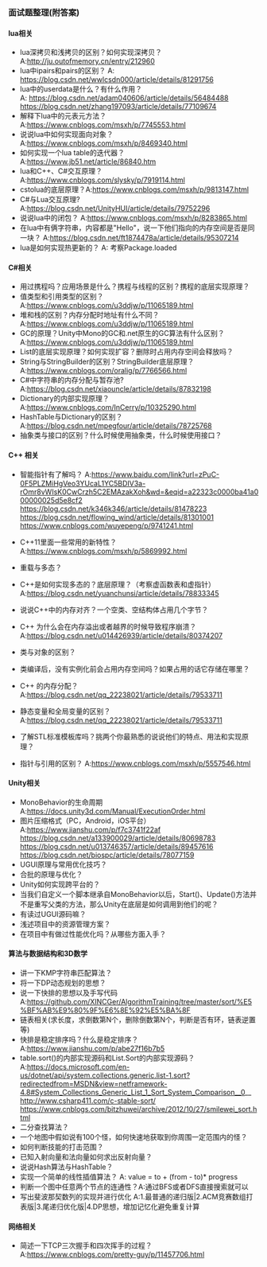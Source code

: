 ### 面试题整理(附答案)  

#### lua相关  
* lua深拷贝和浅拷贝的区别？如何实现深拷贝？ A:http://ju.outofmemory.cn/entry/212960  
* lua中ipairs和pairs的区别？ A: https://blog.csdn.net/wwlcsdn000/article/details/81291756  
* lua中的userdata是什么？有什么作用？  
A: https://blog.csdn.net/adam040606/article/details/56484488  
https://blog.csdn.net/zhang197093/article/details/77109674  
* 解释下lua中的元表元方法？ A:https://www.cnblogs.com/msxh/p/7745553.html  
* 说说lua中如何实现面向对象？A:https://www.cnblogs.com/msxh/p/8469340.html  
* 如何实现一个lua table的迭代器？A:https://www.jb51.net/article/86840.htm  
* lua和C++、C#交互原理？ A:https://www.cnblogs.com/slysky/p/7919114.html  
* cstolua的底层原理？A:https://www.cnblogs.com/msxh/p/9813147.html  
* C#与Lua交互原理? A:https://blog.csdn.net/UnityHUI/article/details/79752296  
* 说说lua中的闭包？  A:https://www.cnblogs.com/msxh/p/8283865.html  
* 在lua中有俩字符串，内容都是"Hello"，说一下他们指向的内存空间是否是同一块？  A:https://blog.csdn.net/ft1874478a/article/details/95307214  
* lua是如何实现热更新的？ A: 考察Package.loaded  

#### C#相关  
* 用过携程吗？应用场景是什么？携程与线程的区别？携程的底层实现原理？  
* 值类型和引用类型的区别？  A:https://www.cnblogs.com/u3ddjw/p/11065189.html  
* 堆和栈的区别？内存分配时地址有什么不同？   A:https://www.cnblogs.com/u3ddjw/p/11065189.html   
* GC的原理？Unity中Mono的GC和.net原生的GC算法有什么区别？  A:https://www.cnblogs.com/u3ddjw/p/11065189.html  
* List<T>的底层实现原理？如何实现扩容？删除时占用内存空间会释放吗？  
* String与StringBuilder的区别？StringBuilder底层原理？A:https://www.cnblogs.com/oralig/p/7766566.html    
* C#中字符串的内存分配与暂存池? A:https://blog.csdn.net/xiaouncle/article/details/87832198  
* Dictionary的内部实现原理？  A:https://www.cnblogs.com/InCerry/p/10325290.html  
* HashTable与Dictionary的区别？  A:https://blog.csdn.net/mpegfour/article/details/78725768  
* 抽象类与接口的区别？什么时候使用抽象类，什么时候使用接口？  

#### C++ 相关  
* 智能指针有了解吗？
A:https://www.baidu.com/link?url=zPuC-0F5PLZMiHgVeo3YUcaL1YC5BDIV3a-rOmr8vWIsK0CwCrzh5C2EMAzakXoh&wd=&eqid=a22323c0000ba41a000000025d5e8cf2  
https://blog.csdn.net/k346k346/article/details/81478223  
https://blog.csdn.net/flowing_wind/article/details/81301001  
https://www.cnblogs.com/wuyepeng/p/9741241.html  

* C++11里面一些常用的新特性？
A:https://www.cnblogs.com/msxh/p/5869992.html  

* 重载与多态？  
* C++是如何实现多态的？底层原理？（考察虚函数表和虚指针）  A:https://blog.csdn.net/yuanchunsi/article/details/78833345
* 说说C++中的内存对齐？一个空类、空结构体占用几个字节？  
* C++ 为什么会在内存溢出或者越界的时候导致程序崩溃？  A:https://blog.csdn.net/u014426939/article/details/80374207
* 类与对象的区别？
* 类编译后，没有实例化前会占用内存空间吗？如果占用的话它存储在哪里？
* C++ 的内存分配？  A:https://blog.csdn.net/qq_22238021/article/details/79533711  
* 静态变量和全局变量的区别？  A:https://blog.csdn.net/qq_22238021/article/details/79533711  
* 了解STL标准模板库吗？挑两个你最熟悉的说说他们的特点、用法和实现原理？ 
* 指针与引用的区别？  A:https://www.cnblogs.com/msxh/p/5557546.html  

#### Unity相关  
* MonoBehavior的生命周期  A:https://docs.unity3d.com/Manual/ExecutionOrder.html
* 图片压缩格式（PC，Android，iOS平台）  A:https://www.jianshu.com/p/f7c3741f22af  
https://blog.csdn.net/a133900029/article/details/80698783  
https://blog.csdn.net/u013746357/article/details/89457616  
https://blog.csdn.net/biospc/article/details/78077159  
* UGUI原理与常用优化技巧？  
* 合批的原理与优化？  
* Unity如何实现跨平台的？  
* 当我们自定义一个脚本继承自MonoBehavior以后，Start()、Update()方法并不是重写父类的方法，那么Unity在底层是如何调用到他们的呢？  
* 有读过UGUI源码嘛？  
* 浅述项目中的资源管理方案？  
* 在项目中有做过性能优化吗？从哪些方面入手？  

#### 算法与数据结构和3D数学    
* 讲一下KMP字符串匹配算法？  
* 将一下DP动态规划的思想？  
* 说一下快排的思想以及手写代码  A:https://github.com/XINCGer/AlgorithmTraining/tree/master/sort/%E5%BF%AB%E9%80%9F%E6%8E%92%E5%BA%8F  
* 链表相关(求长度，求倒数第N个，删除倒数第N个，判断是否有环，链表逆置等)  
* 快排是稳定排序吗？什么是稳定排序？  A:https://www.jianshu.com/p/abe27f16b7b5
* table.sort()的内部实现源码和List.Sort的内部实现源码？  A:https://docs.microsoft.com/en-us/dotnet/api/system.collections.generic.list-1.sort?redirectedfrom=MSDN&view=netframework-4.8#System_Collections_Generic_List_1_Sort_System_Comparison__0__  
http://www.csharp411.com/c-stable-sort/  
https://www.cnblogs.com/bitzhuwei/archive/2012/10/27/smilewei_sort.html  
* 二分查找算法？  
* 一个地图中假如说有100个怪，如何快速地获取到你周围一定范围内的怪？  
* 如何判断技能的打击范围？  
* 已知入射向量和法向量如何求出反射向量？  
* 说说Hash算法与HashTable？  
* 实现一个简单的线性插值算法？ A: value = to + (from - to)* progress  
* 判断一个图中任意两个节点的连通性？A:通过BFS或者DFS直接搜索就可以  
* 写出斐波那契数列的实现并进行优化 A:1.最普通的递归版|2.ACM竞赛数组打表版|3.尾递归优化版|4.DP思想，增加记忆化避免重复计算    

#### 网络相关  
* 简述一下TCP三次握手和四次挥手的过程？A:https://www.cnblogs.com/pretty-guy/p/11457706.html  